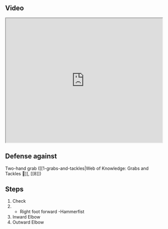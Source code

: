 ## Video

<iframe src="https://www.youtube.com/embed/IXZ6kr4VHQw?start=87&end=103" width="100%" height="400"></iframe>

## Defense against

Two-hand grab ([[1-grabs-and-tackles|Web of Knowledge: Grabs and Tackles 🤝]], [[8]])

## Steps

1. Check
2.  - Right foot forward
	-Hammerfist
3. Inward Elbow
4. Outward Elbow
